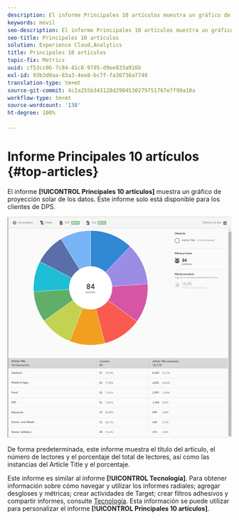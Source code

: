 ```yaml
---
description: El informe Principales 10 artículos muestra un gráfico de proyección solar de los datos. Este informe solo está disponible para los clientes de Digital Publishing Suites (DPS).
keywords: móvil
seo-description: El informe Principales 10 artículos muestra un gráfico de proyección solar de los datos. Este informe solo está disponible para los clientes de Digital Publishing Suites (DPS).
seo-title: Principales 10 artículos
solution: Experience Cloud,Analytics
title: Principales 10 artículos
topic-fix: Metrics
uuid: cf53cc0b-7c84-41c8-97d5-d9ee833a916b
exl-id: 93b3d0aa-83a3-4ee8-bc7f-fa30736a7749
translation-type: tm+mt
source-git-commit: 4c2a255b343128d2904530279751767e7f99a10a
workflow-type: tm+mt
source-wordcount: '138'
ht-degree: 100%

---
```


# Informe Principales 10 artículos {#top-articles}

El informe **[!UICONTROL Principales 10 artículos]** muestra un gráfico de proyección solar de los datos. Este informe solo está disponible para los clientes de DPS.

![](assets/dps_top_10.png)

De forma predeterminada, este informe muestra el título del artículo, el número de lectores y el porcentaje del total de lectores, así como las instancias del Article Title y el porcentaje.

Este informe es similar al informe **[!UICONTROL Tecnología]**. Para obtener información sobre cómo navegar y utilizar los informes radiales; agregar desgloses y métricas; crear actividades de Target; crear filtros adhesivos y compartir informes, consulte [Tecnología](/help/using/usage/reports-technology.md). Esta información se puede utilizar para personalizar el informe **[!UICONTROL Principales 10 artículos]**.

